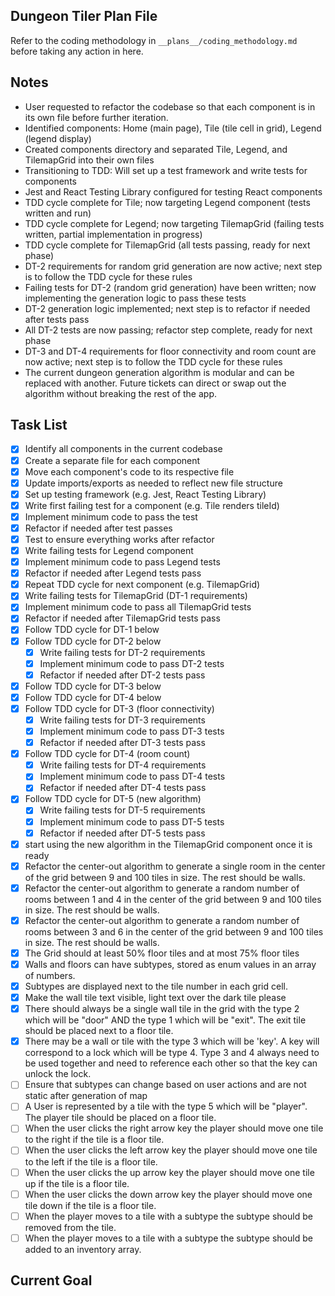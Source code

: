 ## Dungeon Tiler Plan File

Refer to the coding methodology in `__plans__/coding_methodology.md` before taking any action in here.

## Notes

- User requested to refactor the codebase so that each component is in its own file before further iteration.
- Identified components: Home (main page), Tile (tile cell in grid), Legend (legend display)
- Created components directory and separated Tile, Legend, and TilemapGrid into their own files
- Transitioning to TDD: Will set up a test framework and write tests for components
- Jest and React Testing Library configured for testing React components
- TDD cycle complete for Tile; now targeting Legend component (tests written and run)
- TDD cycle complete for Legend; now targeting TilemapGrid (failing tests written, partial implementation in progress)
- TDD cycle complete for TilemapGrid (all tests passing, ready for next phase)
- DT-2 requirements for random grid generation are now active; next step is to follow the TDD cycle for these rules
- Failing tests for DT-2 (random grid generation) have been written; now implementing the generation logic to pass these tests
- DT-2 generation logic implemented; next step is to refactor if needed after tests pass
- All DT-2 tests are now passing; refactor step complete, ready for next phase
- DT-3 and DT-4 requirements for floor connectivity and room count are now active; next step is to follow the TDD cycle for these rules
- The current dungeon generation algorithm is modular and can be replaced with another. Future tickets can direct or swap out the algorithm without breaking the rest of the app.

## Task List

- [x] Identify all components in the current codebase
- [x] Create a separate file for each component
- [x] Move each component's code to its respective file
- [x] Update imports/exports as needed to reflect new file structure
- [x] Set up testing framework (e.g. Jest, React Testing Library)
- [x] Write first failing test for a component (e.g. Tile renders tileId)
- [x] Implement minimum code to pass the test
- [x] Refactor if needed after test passes
- [x] Test to ensure everything works after refactor
- [x] Write failing tests for Legend component
- [x] Implement minimum code to pass Legend tests
- [x] Refactor if needed after Legend tests pass
- [x] Repeat TDD cycle for next component (e.g. TilemapGrid)
- [x] Write failing tests for TilemapGrid (DT-1 requirements)
- [x] Implement minimum code to pass all TilemapGrid tests
- [x] Refactor if needed after TilemapGrid tests pass
- [x] Follow TDD cycle for DT-1 below
- [x] Follow TDD cycle for DT-2 below
  - [x] Write failing tests for DT-2 requirements
  - [x] Implement minimum code to pass DT-2 tests
  - [x] Refactor if needed after DT-2 tests pass
- [x] Follow TDD cycle for DT-3 below
- [x] Follow TDD cycle for DT-4 below
- [x] Follow TDD cycle for DT-3 (floor connectivity)
  - [x] Write failing tests for DT-3 requirements
  - [x] Implement minimum code to pass DT-3 tests
  - [x] Refactor if needed after DT-3 tests pass
- [x] Follow TDD cycle for DT-4 (room count)
  - [x] Write failing tests for DT-4 requirements
  - [x] Implement minimum code to pass DT-4 tests
  - [x] Refactor if needed after DT-4 tests pass
- [x] Follow TDD cycle for DT-5 (new algorithm)
  - [x] Write failing tests for DT-5 requirements
  - [x] Implement minimum code to pass DT-5 tests
  - [x] Refactor if needed after DT-5 tests pass
- [x] start using the new algorithm in the TilemapGrid component once it is ready
- [x] Refactor the center-out algorithm to generate a single room in the center of the grid between 9 and 100 tiles in size. The rest should be walls.
- [x] Refactor the center-out algorithm to generate a random number of rooms between 1 and 4 in the center of the grid between 9 and 100 tiles in size. The rest should be walls.
- [x] Refactor the center-out algorithm to generate a random number of rooms between 3 and 6 in the center of the grid between 9 and 100 tiles in size. The rest should be walls.
- [x] The Grid should at least 50% floor tiles and at most 75% floor tiles
- [x] Walls and floors can have subtypes, stored as enum values in an array of numbers.
- [x] Subtypes are displayed next to the tile number in each grid cell.
- [x] Make the wall tile text visible, light text over the dark tile please
- [x] There should always be a single wall tile in the grid with the type 2 which will be "door" AND the type 1 which will be "exit". The exit tile should be placed next to a floor tile.
- [x] There may be a wall or tile with the type 3 which will be 'key'. A key will correspond to a lock which will be type 4. Type 3 and 4 always need to be used together and need to reference each other so that the key can unlock the lock.
- [ ] Ensure that subtypes can change based on user actions and are not static after generation of map
- [ ] A User is represented by a tile with the type 5 which will be "player". The player tile should be placed on a floor tile.
- [ ] When the user clicks the right arrow key the player should move one tile to the right if the tile is a floor tile.
- [ ] When the user clicks the left arrow key the player should move one tile to the left if the tile is a floor tile.
- [ ] When the user clicks the up arrow key the player should move one tile up if the tile is a floor tile.
- [ ] When the user clicks the down arrow key the player should move one tile down if the tile is a floor tile.
- [ ] When the player moves to a tile with a subtype the subtype should be removed from the tile.
- [ ] When the player moves to a tile with a subtype the subtype should be added to an inventory array.

## Current Goal
